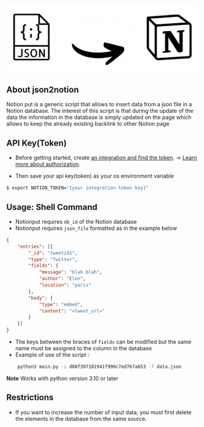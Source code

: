 ![Json2md logo](json2notion.png)

## About json2notion

Notion put is a generic script that allows to insert data from a json file in a Notion database. The interest of this script is that during the update of the data the information in the database is simply updated on the page which allows to keep the already existing backlink to other Notion page

## API Key(Token)

- Before getting started, create [an integration and find the token](https://www.notion.so/my-integrations). → [Learn more about authorization](https://developers.notion.com/docs/authorization).

- Then save your api key(token) as your os environment variable

```Bash
$ export NOTION_TOKEN="{your integration token key}"
```

## Usage: Shell Command

- Notionput requires `db_id` of the Notion database
- Notionput requires `json_file` formatted as in the example below
```Json
{
    "entries": [{
        "_id": "tweetid1",
        "type": "Twitter",
        "fields": {
            "message": "blah blah",
            "author": "Elon",
            "location": "paris"
        },
        "body": {
            "type": "embed",
            "content": "<tweet_url>"
        }
    }]
}
```
- The keys between the braces of `fields` can be modified but the same name must be assigned to the column in the database
- Example of use of the script : 

```Bash
    python3 main.py -i d08f397181941f990c7ed767a653 -f data.json
```

**Note**
Works with python version 3.10 or later

## Restrictions
- If you want to increase the number of input data, you must first delete the elements in the database from the same source.





